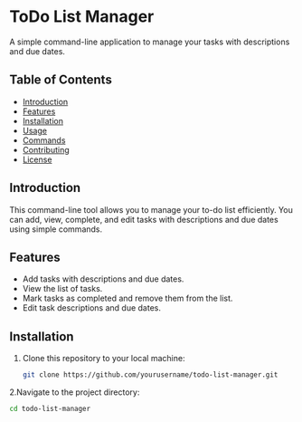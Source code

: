 # ToDo List Manager

A simple command-line application to manage your tasks with descriptions and due dates.

## Table of Contents

- [Introduction](#introduction)
- [Features](#features)
- [Installation](#installation)
- [Usage](#usage)
- [Commands](#commands)
- [Contributing](#contributing)
- [License](#license)

## Introduction

This command-line tool allows you to manage your to-do list efficiently. You can add, view, complete, and edit tasks with descriptions and due dates using simple commands.

## Features

- Add tasks with descriptions and due dates.
- View the list of tasks.
- Mark tasks as completed and remove them from the list.
- Edit task descriptions and due dates.

## Installation

1. Clone this repository to your local machine:

   ```bash
   git clone https://github.com/yourusername/todo-list-manager.git

2.Navigate to the project directory:
   ```bash
   cd todo-list-manager

   
